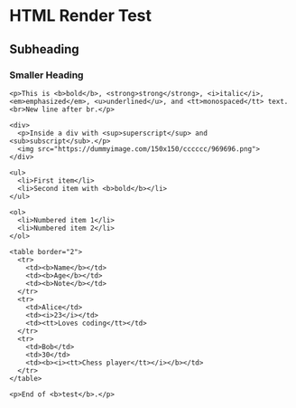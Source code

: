 <html>
  <body>
    <h1>HTML Render Test</h1>
    <h2>Subheading</h2>
    <h3>Smaller Heading</h3>

    <p>This is <b>bold</b>, <strong>strong</strong>, <i>italic</i>, <em>emphasized</em>, <u>underlined</u>, and <tt>monospaced</tt> text.<br>New line after br.</p>

    <div>
      <p>Inside a div with <sup>superscript</sup> and <sub>subscript</sub>.</p>
      <img src="https://dummyimage.com/150x150/cccccc/969696.png">
    </div>

    <ul>
      <li>First item</li>
      <li>Second item with <b>bold</b></li>
    </ul>

    <ol>
      <li>Numbered item 1</li>
      <li>Numbered item 2</li>
    </ol>

    <table border="2">
      <tr>
        <td><b>Name</b></td>
        <td><b>Age</b></td>
        <td><b>Note</b></td>
      </tr>
      <tr>
        <td>Alice</td>
        <td><i>23</i></td>
        <td><tt>Loves coding</tt></td>
      </tr>
      <tr>
        <td>Bob</td>
        <td>30</td>
        <td><b><i><tt>Chess player</tt></i></b></td>
      </tr>
    </table>

    <p>End of <b>test</b>.</p>
  </body>
</html>
